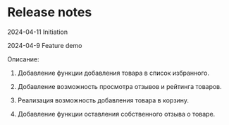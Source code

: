 # Release notes

2024-04-11 Initiation

2024-04-9 Feature demo

Описание:

1) Добавление функции добавления товара в список избранного.
   
2) Добавление возможность просмотра отзывов и рейтинга товаров.

3) Реализация возможность добавления товара в корзину.

4) Добавление функции оставления собственного отзыва о товаре.
